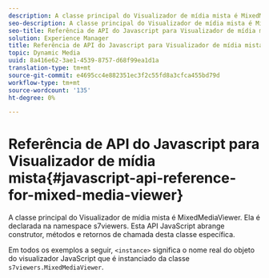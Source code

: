 ```yaml
---
description: A classe principal do Visualizador de mídia mista é MixedMediaViewer. Ela é declarada na namespace s7viewers. Esta API JavaScript abrange construtor, métodos e retornos de chamada desta classe específica.
seo-description: A classe principal do Visualizador de mídia mista é MixedMediaViewer. Ela é declarada na namespace s7viewers. Esta API JavaScript abrange construtor, métodos e retornos de chamada desta classe específica.
seo-title: Referência de API do Javascript para Visualizador de mídia mista
solution: Experience Manager
title: Referência de API do Javascript para Visualizador de mídia mista
topic: Dynamic Media
uuid: 8a416e62-3ae1-4539-8757-d68f99ea1d1a
translation-type: tm+mt
source-git-commit: e4695cc4e882351ec3f2c55fd8a3cfca455bd79d
workflow-type: tm+mt
source-wordcount: '135'
ht-degree: 0%

---
```



# Referência de API do Javascript para Visualizador de mídia mista{#javascript-api-reference-for-mixed-media-viewer}

A classe principal do Visualizador de mídia mista é MixedMediaViewer. Ela é declarada na namespace s7viewers. Esta API JavaScript abrange construtor, métodos e retornos de chamada desta classe específica.

Em todos os exemplos a seguir, `<instance>` significa o nome real do objeto do visualizador JavaScript que é instanciado da classe `s7viewers.MixedMediaViewer`.
